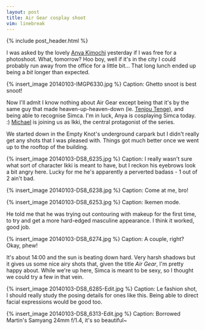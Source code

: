 ```yaml
---
layout: post
title: Air Gear cosplay shoot
vim: linebreak
---
```


{% include post_header.html %}

I was asked by the lovely [Anya Kimochi](https://www.facebook.com/AnyaKimochi) yesterday if I was free for a photoshoot. What, tomorrow? Hoo boy, well if it's in the city I could probably run away from the office for a little bit... That long lunch ended up being a *bit* longer than expected.

{% insert_image 20140103-IMGP6330.jpg %}
Caption: Ghetto snoot is best snoot!

Now I'll admit I know nothing about Air Gear except being that it's by the same guy that made heaven-up-heaven-down (ie. [Tenjou Tenge](http://en.wikipedia.org/wiki/Tenjho_Tenge)), and being able to recognise Simca. I'm in luck, Anya is cosplaying Simca today. :) [Michael](https://www.facebook.com/myuki3) is joining us as Ikki, the central protagonist of the series.

We started down in the Empty Knot's underground carpark but I didn't really get any shots that I was pleased with. Things got much better once we went up to the rooftop of the building.

{% insert_image 20140103-DS8_6235.jpg %}
Caption: I really wasn't sure what sort of character Ikki is meant to have, but I reckon his eyebrows look a bit angry here. Lucky for me he's apparently a perverted badass - 1 out of 2 ain't bad.

{% insert_image 20140103-DS8_6238.jpg %}
Caption: Come at me, bro!

{% insert_image 20140103-DS8_6253.jpg %}
Caption: Ikemen mode.

He told me that he was trying out contouring with makeup for the first time, to try and get a more hard-edged masculine appearance. I think it worked, good job.

{% insert_image 20140103-DS8_6274.jpg %}
Caption: A couple, right? Okay, phew!

It's about 14:00 and the sun is beating down hard. Very harsh shadows but it gives us some nice airy shots that, given the title *Air Gear*, I'm pretty happy about. While we're up here, Simca is meant to be sexy, so I thought we could try a few in that vein.

{% insert_image 20140103-DS8_6285-Edit.jpg %}
Caption: Le fashion shot, I should really study the posing details for ones like this. Being able to direct facial expressions would be good too.

{% insert_image 20140103-DS8_6313-Edit.jpg %}
Caption: Borrowed Martin's Samyang 24mm f/1.4, it's so beautiful~
